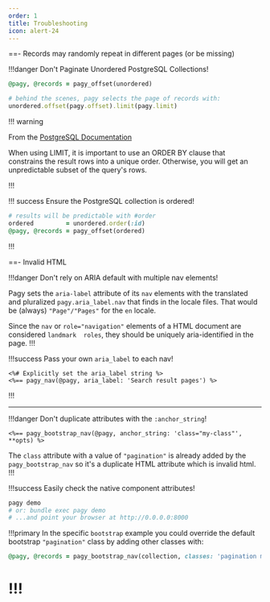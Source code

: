 ```yaml
---
order: 1
title: Troubleshooting
icon: alert-24
---
```


==- Records may randomly repeat in different pages (or be missing)

!!!danger Don't Paginate Unordered PostgreSQL Collections!

```rb
@pagy, @records = pagy_offset(unordered)

# behind the scenes, pagy selects the page of records with: 
unordered.offset(pagy.offset).limit(pagy.limit)
```

!!! warning

From the [PostgreSQL Documentation](https://www.postgresql.org/docs/16/queries-limit.html#:~:text=When%20using%20LIMIT,ORDER%20BY)

When using LIMIT, it is important to use an ORDER BY clause that constrains the result rows into a unique order. Otherwise, you
will get an unpredictable subset of the query's rows.

!!!

!!! success Ensure the PostgreSQL collection is ordered!

```rb
# results will be predictable with #order
ordered         = unordered.order(:id)
@pagy, @records = pagy_offset(ordered)
```

!!!

==- Invalid HTML

!!!danger Don't rely on ARIA default with multiple nav elements!

Pagy sets the `aria-label` attribute of its `nav` elements with the translated and pluralized `pagy.aria_label.nav` that finds in
the locale files. That would be (always) `"Page"/"Pages"` for the `en` locale.

Since the `nav` or `role="navigation"` elements of a HTML document are considered `landmark  roles`, they should be uniquely
aria-identified in the page.
!!!

!!!success Pass your own `aria_label` to each nav!

```erb
<%# Explicitly set the aria_label string %>
<%== pagy_nav(@pagy, aria_label: 'Search result pages') %>
```

!!!
<hr>

!!!danger Don't duplicate attributes with the `:anchor_string`!

```erb
<%== pagy_bootstrap_nav(@pagy, anchor_string: 'class="my-class"', **opts) %>
```

The `class` attribute with a value of `"pagination"` is already added by the `pagy_bootstrap_nav` so it's a duplicate HTML
attribute which is invalid html.
!!!

!!!success Easily check the native component attributes!

```sh
pagy demo
# or: bundle exec pagy demo
# ...and point your browser at http://0.0.0.0:8000
```

!!!primary In the specific `bootstrap` example you could override the default bootstrap `"pagination"` class by adding other
classes with:

```ruby
@pagy, @records = pagy_bootstrap_nav(collection, classes: 'pagination my-class')
```

!!!
===
